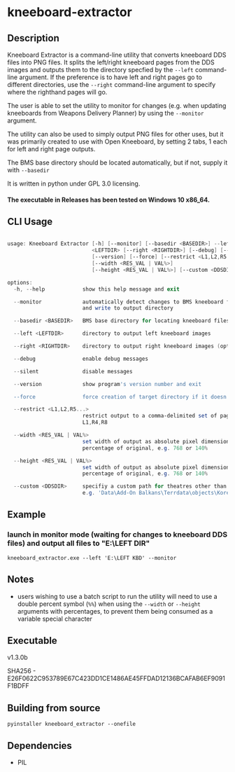 # kneeboard-extractor

## Description

Kneeboard Extractor is a command-line utility that converts kneeboard DDS files into PNG files. It splits the left/right kneeboard pages from the DDS images and outputs them to the directory specfied by the `--left` command-line argument. If the preference is to have left and right pages go to different directories, use the `--right` command-line argument to specify where the righthand pages will go.

The user is able to set the utility to monitor for changes (e.g. when updating kneeboards from Weapons Delivery Planner) by using the `--monitor` argument.

The utility can also be used to simply output PNG files for other uses, but it was primarily created to use with Open Kneeboard, by setting 2 tabs, 1 each for left and right page outputs.

The BMS base directory should be located automatically, but if not, supply it with `--basedir`

It is written in python under GPL 3.0 licensing.

#### The executable in Releases has been tested on Windows 10 x86_64.


## CLI Usage

```powershell

usage: Kneeboard Extractor [-h] [--monitor] [--basedir <BASEDIR>] --left
                           <LEFTDIR> [--right <RIGHTDIR>] [--debug] [--silent]
                           [--version] [--force] [--restrict <L1,L2,R5...>]
                           [--width <RES_VAL | VAL%>]
                           [--height <RES_VAL | VAL%>] [--custom <DDSDIR>]

options:
  -h, --help            show this help message and exit

  --monitor             automatically detect changes to BMS kneeboard files,
                        and write to output directory

  --basedir <BASEDIR>   BMS base directory for locating kneeboard files

  --left <LEFTDIR>      directory to output left kneeboard images

  --right <RIGHTDIR>    directory to output right kneeboard images (optional)

  --debug               enable debug messages

  --silent              disable messages

  --version             show program's version number and exit

  --force               force creation of target directory if it doesn't exist

  --restrict <L1,L2,R5...>
                        restrict output to a comma-delimited set of pages e.g.
                        L1,R4,R8

  --width <RES_VAL | VAL%>
                        set width of output as absolute pixel dimension, or as
                        percentage of original, e.g. 768 or 140%

  --height <RES_VAL | VAL%>
                        set width of output as absolute pixel dimension, or as
                        percentage of original, e.g. 768 or 140%

  --custom <DDSDIR>     specifiy a custom path for theatres other than KTO
                        e.g. 'Data\Add-On Balkans\Terrdata\objects\KoreaObj'
```

## Example

### launch in monitor mode (waiting for changes to kneeboard DDS files) and output all files to "E:\LEFT DIR" 


`kneeboard_extractor.exe --left 'E:\LEFT KBD' --monitor`

## Notes

 - users wishing to use a batch script to run the utility will need to use a double percent symbol (`%%`) when using the `--width` or `--height` arguments with percentages, to prevent them being consumed as a variable special character

## Executable

v1.3.0b

SHA256 - E26F0622C953789E67C423DD1CE1486AE45FFDAD12136BCAFAB6EF9091F1BDFF

## Building from source

`pyinstaller kneeboard_extractor --onefile`

## Dependencies

 - PIL
